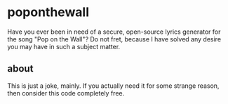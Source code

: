 # poponthewall
Have you ever been in need of a secure, open-source lyrics generator for the song "Pop on the Wall"? Do not fret, because I have solved any desire you may have in such a subject matter.


## about

This is just a joke, mainly. If you actually need it for some strange reason, then consider this code completely free.
